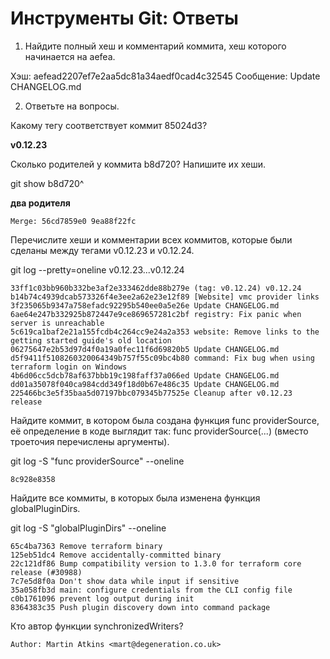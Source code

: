 # Инструменты Git: Ответы

1. Найдите полный хеш и комментарий коммита, хеш которого начинается на aefea.


Хэш: aefead2207ef7e2aa5dc81a34aedf0cad4c32545
Сообщение:    Update CHANGELOG.md

2. Ответьте на вопросы.

Какому тегу соответствует коммит 85024d3?

**v0.12.23**

Сколько родителей у коммита b8d720? Напишите их хеши.

git show b8d720^

**два родителя**

```
Merge: 56cd7859e0 9ea88f22fc
```

Перечислите хеши и комментарии всех коммитов, которые были сделаны между тегами v0.12.23 и v0.12.24.

git log --pretty=oneline v0.12.23...v0.12.24

```
33ff1c03bb960b332be3af2e333462dde88b279e (tag: v0.12.24) v0.12.24
b14b74c4939dcab573326f4e3ee2a62e23e12f89 [Website] vmc provider links
3f235065b9347a758efadc92295b540ee0a5e26e Update CHANGELOG.md
6ae64e247b332925b872447e9ce869657281c2bf registry: Fix panic when server is unreachable
5c619ca1baf2e21a155fcdb4c264cc9e24a2a353 website: Remove links to the getting started guide's old location
06275647e2b53d97d4f0a19a0fec11f6d69820b5 Update CHANGELOG.md
d5f9411f5108260320064349b757f55c09bc4b80 command: Fix bug when using terraform login on Windows
4b6d06cc5dcb78af637bbb19c198faff37a066ed Update CHANGELOG.md
dd01a35078f040ca984cdd349f18d0b67e486c35 Update CHANGELOG.md
225466bc3e5f35baa5d07197bbc079345b77525e Cleanup after v0.12.23 release
```

Найдите коммит, в котором была создана функция func providerSource, её определение в коде выглядит так: func providerSource(...) (вместо троеточия перечислены аргументы).

git log -S "func providerSource" --oneline

```
8c928e8358
```

Найдите все коммиты, в которых была изменена функция globalPluginDirs.

git log -S "globalPluginDirs" --oneline

```
65c4ba7363 Remove terraform binary
125eb51dc4 Remove accidentally-committed binary
22c121df86 Bump compatibility version to 1.3.0 for terraform core release (#30988)
7c7e5d8f0a Don't show data while input if sensitive
35a058fb3d main: configure credentials from the CLI config file
c0b1761096 prevent log output during init
8364383c35 Push plugin discovery down into command package
```

Кто автор функции synchronizedWriters?

```
Author: Martin Atkins <mart@degeneration.co.uk>
```
